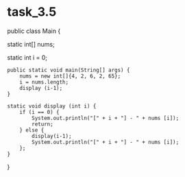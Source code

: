 # task_3.5

public class Main {
   
   static int[] nums;
   
   static int i = 0;


    public static void main(String[] args) {
        nums = new int[]{4, 2, 6, 2, 65};
        i = nums.length;
        display (i-1);
    }

    static void display (int i) {
        if (i == 0) {
            System.out.println("[" + i + "] - " + nums [i]);
            return;
        } else {
            display(i-1);
            System.out.println("[" + i + "] - " + nums [i]);
        };
    }
}
